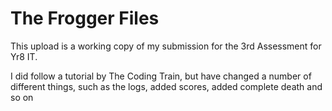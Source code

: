 <h1>The Frogger Files</h1>

This upload is a working copy of my submission for the 3rd Assessment for Yr8 IT.

I did follow a tutorial by The Coding Train, but have changed a number of different things, such as the logs, added scores, added complete death and so on
